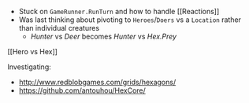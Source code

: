 - Stuck on `GameRunner.RunTurn` and how to handle [[Reactions]]
- Was last thinking about pivoting to `Heroes`/`Doers` vs a `Location` rather than individual creatures 
	- *Hunter* vs *Deer* becomes *Hunter* vs *Hex.Prey*

[[Hero vs Hex]]


Investigating:
- http://www.redblobgames.com/grids/hexagons/
- https://github.com/antouhou/HexCore/
